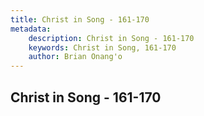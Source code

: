 ```yaml
---
title: Christ in Song - 161-170
metadata:
    description: Christ in Song - 161-170
    keywords: Christ in Song, 161-170
    author: Brian Onang'o
---
```



## Christ in Song - 161-170
  
